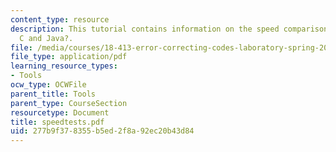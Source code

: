 ```yaml
---
content_type: resource
description: This tutorial contains information on the speed comparisons in MATLAB?,
  C and Java?.
file: /media/courses/18-413-error-correcting-codes-laboratory-spring-2004/277b9f378355b5ed2f8a92ec20b43d84_speedtests.pdf
file_type: application/pdf
learning_resource_types:
- Tools
ocw_type: OCWFile
parent_title: Tools
parent_type: CourseSection
resourcetype: Document
title: speedtests.pdf
uid: 277b9f37-8355-b5ed-2f8a-92ec20b43d84
---
```

